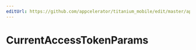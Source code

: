 ```yaml
---
editUrl: https://github.com/appcelerator/titanium_mobile/edit/master/apidoc/Facebook.yml
---
```

# CurrentAccessTokenParams

<TypeHeader/>

<ApiDocs/>
